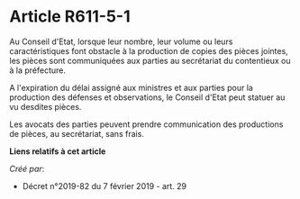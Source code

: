 # Article R611-5-1

Au Conseil d'Etat, lorsque leur nombre, leur volume ou leurs caractéristiques font obstacle à la production de copies des
pièces jointes, les pièces sont communiquées aux parties au secrétariat du contentieux ou à la préfecture.

A l'expiration du délai assigné aux ministres et aux parties pour la production des défenses et observations, le Conseil
d'Etat peut statuer au vu desdites pièces.

Les avocats des parties peuvent prendre communication des productions de pièces, au secrétariat, sans frais.

**Liens relatifs à cet article**

_Créé par_:

  - Décret n°2019-82 du 7 février 2019 - art. 29
